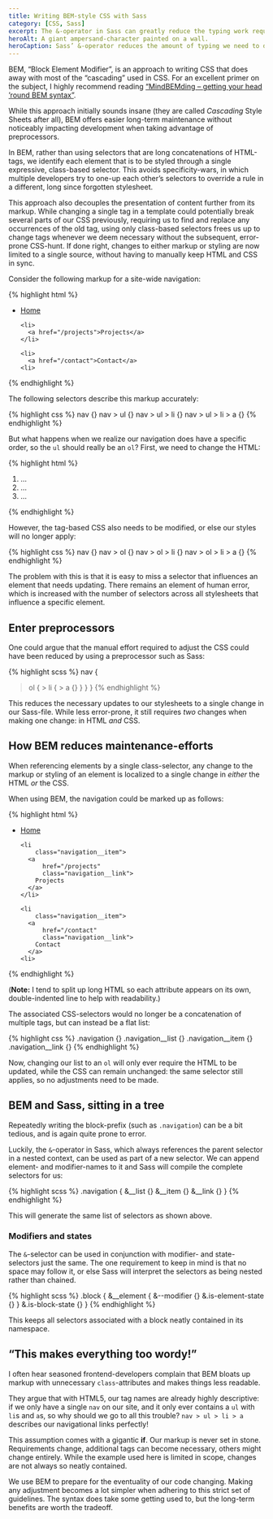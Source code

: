 ```yaml
---
title: Writing BEM-style CSS with Sass
category: [CSS, Sass]
excerpt: The &-operator in Sass can greatly reduce the typing work required when using BEM in your stylesheets.
heroAlt: A giant ampersand-character painted on a wall.
heroCaption: Sass’ &-operator reduces the amount of typing we need to do when using BEM.
---
```

BEM, “Block Element Modifier”, is an approach to writing CSS that does away with most of the “cascading” used in CSS. For an excellent primer on the subject, I highly recommend reading [“MindBEMding – getting your head ’round BEM syntax”](http://csswizardry.com/2013/01/mindbemding-getting-your-head-round-bem-syntax/).

While this approach initially sounds insane (they are called *Cascading* Style Sheets after all), BEM offers easier long-term maintenance without noticeably impacting development when taking advantage of preprocessors.

In BEM, rather than using selectors that are long concatenations of HTML-tags, we identify each element that is to be styled through a single expressive, class-based selector. This avoids specificity-wars, in which multiple developers try to one-up each other’s selectors to override a rule in a different, long since forgotten stylesheet.

This approach also decouples the presentation of content further from its markup. While changing a single tag in a template could potentially break several parts of our CSS previously, requiring us to find and replace any occurrences of the old tag, using only class-based selectors frees us up to change tags whenever we deem necessary without the subsequent, error-prone CSS-hunt. If done right, changes to either markup or styling are now limited to a single source, without having to manually keep HTML and CSS in sync.

Consider the following markup for a site-wide navigation:

{% highlight html %}
<nav>
  <ul>
    <li>
      <a href="/">Home</a>
    </li>

    <li>
      <a href="/projects">Projects</a>
    </li>

    <li>
      <a href="/contact">Contact</a>
    <li>
  </ul>
<nav>
{% endhighlight %}

The following selectors describe this markup accurately:

{% highlight css %}
nav {}
nav > ul {}
nav > ul > li {}
nav > ul > li > a {}
{% endhighlight %}

But what happens when we realize our navigation does have a specific order, so the `ul` should really be an `ol`? First, we need to change the HTML:

{% highlight html %}
<nav>
  <ol>
    <li>…</li>
    <li>…</li>
    <li>…</li>
  </ol>
</nav>
{% endhighlight %}

However, the tag-based CSS also needs to be modified, or else our styles will no longer apply:

{% highlight css %}
nav {}
nav > ol {}
nav > ol > li {}
nav > ol > li > a {}
{% endhighlight %}

The problem with this is that it is easy to miss a selector that influences an element that needs updating. There remains an element of human error, which is increased with the number of selectors across all stylesheets that influence a specific element.

## Enter preprocessors

One could argue that the manual effort required to adjust the CSS could have been reduced by using a preprocessor such as Sass:

{% highlight scss %}
nav {
  > ol {
    > li {
      > a {}
    }
  }
}
{% endhighlight %}

This reduces the necessary updates to our stylesheets to a single change in our Sass-file. While less error-prone, it still requires *two* changes when making one change: in HTML *and* CSS.

## How BEM reduces maintenance-efforts

When referencing elements by a single class-selector, any change to the markup or styling of an element is localized to a single change in *either* the HTML *or* the CSS.

When using BEM, the navigation could be marked up as follows:

{% highlight html %}
<nav
    class="navigation">
  <ul
      class="navigation__list">
    <li
        class="navigation__item">
      <a
          href="/"
          class="navigation__link">
        Home
      </a>
    </li>

    <li
        class="navigation__item">
      <a
          href="/projects"
          class="navigation__link">
        Projects
      </a>
    </li>

    <li
        class="navigation__item">
      <a
          href="/contact"
          class="navigation__link">
        Contact
      </a>
    <li>
  </ul>
<nav>
{% endhighlight %}

(**Note:** I tend to split up long HTML so each attribute appears on its own, double-indented line to help with readability.)

The associated CSS-selectors would no longer be a concatenation of multiple tags, but can instead be a flat list:

{% highlight css %}
.navigation {}
.navigation__list {}
.navigation__item {}
.navigation__link {}
{% endhighlight %}

Now, changing our list to an `ol` will only ever require the HTML to be updated, while the CSS can remain unchanged: the same selector still applies, so no adjustments need to be made.

## BEM and Sass, sitting in a tree

Repeatedly writing the block-prefix (such as `.navigation`) can be a bit tedious, and is again quite prone to error.

Luckily, the `&`-operator in Sass, which always references the parent selector in a nested context, can be used as part of a new selector. We can append element- and modifier-names to it and Sass will compile the complete selectors for us:

{% highlight scss %}
.navigation {
  &__list {}
  &__item {}
  &__link {}
}
{% endhighlight %}

This will generate the same list of selectors as shown above.

### Modifiers and states

The `&`-selector can be used in conjunction with modifier- and state-selectors just the same. The one requirement to keep in mind is that no space may follow it, or else Sass will interpret the selectors as being nested rather than chained.

{% highlight scss %}
.block {
  &__element {
    &--modifier {}
    &.is-element-state {}
  }
  &.is-block-state {}
}
{% endhighlight %}

This keeps all selectors associated with a block neatly contained in its namespace.

## “This makes everything too wordy!”

I often hear seasoned frontend-developers complain that BEM bloats up markup with unnecessary `class`-attributes and makes things less readable.

They argue that with HTML5, our tag names are already highly descriptive: if we only have a single `nav` on our site, and it only ever contains a `ul` with `li`s and `a`s, so why should we go to all this trouble? `nav > ul > li > a` describes our navigational links perfectly!

This assumption comes with a gigantic **if**. Our markup is never set in stone. Requirements change, additional tags can become necessary, others might change entirely. While the example used here is limited in scope, changes are not always so neatly contained.

We use BEM to prepare for the eventuality of our code changing. Making any adjustment becomes a lot simpler when adhering to this strict set of guidelines. The syntax does take some getting used to, but the long-term benefits are worth the tradeoff.
